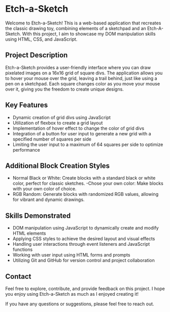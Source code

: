 # Etch-a-Sketch

Welcome to Etch-a-Sketch! This is a web-based application that recreates the classic drawing toy, combining elements of a sketchpad and an Etch-A-Sketch. With this project, I aim to showcase my DOM manipulation skills using HTML, CSS, and JavaScript.

## Project Description

Etch-a-Sketch provides a user-friendly interface where you can draw pixelated images on a 16x16 grid of square divs. The application allows you to hover your mouse over the grid, leaving a trail behind, just like using a pen on a sketchpad. Each square changes color as you move your mouse over it, giving you the freedom to create unique designs.

## Key Features

- Dynamic creation of grid divs using JavaScript
- Utilization of flexbox to create a grid layout
- Implementation of hover effect to change the color of grid divs
- Integration of a button for user input to generate a new grid with a specified number of squares per side
- Limiting the user input to a maximum of 64 squares per side to optimize performance

## Additional Block Creation Styles

- Normal Black or White: Create blocks with a standard black or white color, perfect for classic sketches.
-Chose your own color: Make blocks with your own color of choice.
- RGB Random: Generate blocks with randomized RGB values, allowing for vibrant and dynamic drawings.

## Skills Demonstrated

- DOM manipulation using JavaScript to dynamically create and modify HTML elements
- Applying CSS styles to achieve the desired layout and visual effects
- Handling user interactions through event listeners and JavaScript functions
- Working with user input using HTML forms and prompts
- Utilizing Git and GitHub for version control and project collaboration

## Contact

Feel free to explore, contribute, and provide feedback on this project. I hope you enjoy using Etch-a-Sketch as much as I enjoyed creating it!

If you have any questions or suggestions, please feel free to reach out.